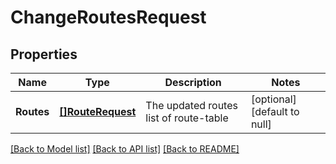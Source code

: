 # ChangeRoutesRequest

## Properties
Name | Type | Description | Notes
------------ | ------------- | ------------- | -------------
**Routes** | [**[]RouteRequest**](RouteRequest.md) | The updated routes list of route-table | [optional] [default to null]

[[Back to Model list]](../README.md#documentation-for-models) [[Back to API list]](../README.md#documentation-for-api-endpoints) [[Back to README]](../README.md)


